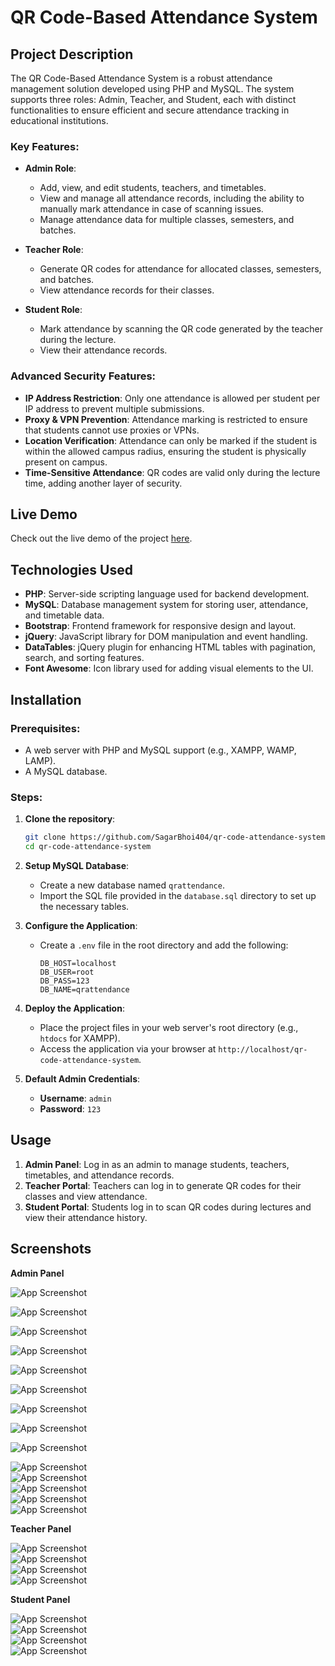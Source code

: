 # QR Code-Based Attendance System

## Project Description

The QR Code-Based Attendance System is a robust attendance management solution developed using PHP and MySQL. The system supports three roles: Admin, Teacher, and Student, each with distinct functionalities to ensure efficient and secure attendance tracking in educational institutions.

### Key Features:
- **Admin Role**:
  - Add, view, and edit students, teachers, and timetables.
  - View and manage all attendance records, including the ability to manually mark attendance in case of scanning issues.
  - Manage attendance data for multiple classes, semesters, and batches.

- **Teacher Role**:
  - Generate QR codes for attendance for allocated classes, semesters, and batches.
  - View attendance records for their classes.

- **Student Role**:
  - Mark attendance by scanning the QR code generated by the teacher during the lecture.
  - View their attendance records.

### Advanced Security Features:
- **IP Address Restriction**: Only one attendance is allowed per student per IP address to prevent multiple submissions.
- **Proxy & VPN Prevention**: Attendance marking is restricted to ensure that students cannot use proxies or VPNs.
- **Location Verification**: Attendance can only be marked if the student is within the allowed campus radius, ensuring the student is physically present on campus.
- **Time-Sensitive Attendance**: QR codes are valid only during the lecture time, adding another layer of security.

## Live Demo

Check out the live demo of the project [here](https://sagarbhoi.in/project-demos/qr-code-attendance-system/).

## Technologies Used

- **PHP**: Server-side scripting language used for backend development.
- **MySQL**: Database management system for storing user, attendance, and timetable data.
- **Bootstrap**: Frontend framework for responsive design and layout.
- **jQuery**: JavaScript library for DOM manipulation and event handling.
- **DataTables**: jQuery plugin for enhancing HTML tables with pagination, search, and sorting features.
- **Font Awesome**: Icon library used for adding visual elements to the UI.

## Installation

### Prerequisites:
- A web server with PHP and MySQL support (e.g., XAMPP, WAMP, LAMP).
- A MySQL database.

### Steps:
1. **Clone the repository**:
    ```sh
    git clone https://github.com/SagarBhoi404/qr-code-attendance-system.git
    cd qr-code-attendance-system
    ```

2. **Setup MySQL Database**:
    - Create a new database named `qrattendance`.
    - Import the SQL file provided in the `database.sql` directory to set up the necessary tables.

3. **Configure the Application**:
    - Create a `.env` file in the root directory and add the following:
      ```env
      DB_HOST=localhost
      DB_USER=root
      DB_PASS=123
      DB_NAME=qrattendance
      ```

4. **Deploy the Application**:
    - Place the project files in your web server's root directory (e.g., `htdocs` for XAMPP).
    - Access the application via your browser at `http://localhost/qr-code-attendance-system`.

5. **Default Admin Credentials**:
    - **Username**: `admin`
    - **Password**: `123`

## Usage

1. **Admin Panel**: Log in as an admin to manage students, teachers, timetables, and attendance records.
2. **Teacher Portal**: Teachers can log in to generate QR codes for their classes and view attendance.
3. **Student Portal**: Students log in to scan QR codes during lectures and view their attendance history.

## Screenshots

**Admin Panel**

![App Screenshot](https://res.cloudinary.com/deejomzni/image/upload/v1724815913/qrattendance/Screenshot_11_wmiko6.png)    

![App Screenshot](https://res.cloudinary.com/deejomzni/image/upload/v1724815802/qrattendance/Screenshot_12_u1sqfy.png)   

![App Screenshot](https://res.cloudinary.com/deejomzni/image/upload/v1724815802/qrattendance/Screenshot_13_ke4zpd.png)   

![App Screenshot](https://res.cloudinary.com/deejomzni/image/upload/v1724815801/qrattendance/Screenshot_14_elke71.png)   

![App Screenshot](https://res.cloudinary.com/deejomzni/image/upload/v1724815802/qrattendance/Screenshot_15_quv3gr.png)   

![App Screenshot](https://res.cloudinary.com/deejomzni/image/upload/v1724815802/qrattendance/Screenshot_16_hylziv.png)   

![App Screenshot](https://res.cloudinary.com/deejomzni/image/upload/v1724815802/qrattendance/Screenshot_17_nv9eak.png)   

![App Screenshot](https://res.cloudinary.com/deejomzni/image/upload/v1724815802/qrattendance/Screenshot_18_ig2gvb.png)   

![App Screenshot](https://res.cloudinary.com/deejomzni/image/upload/v1724815803/qrattendance/Screenshot_19_dbarel.png)   

![App Screenshot](https://res.cloudinary.com/deejomzni/image/upload/v1724815801/qrattendance/Screenshot_20_bniy27.png)   
![App Screenshot](https://res.cloudinary.com/deejomzni/image/upload/v1724815801/qrattendance/Screenshot_21_mfthqs.png)   
![App Screenshot](https://res.cloudinary.com/deejomzni/image/upload/v1724815801/qrattendance/Screenshot_22_aoudoo.png)   
![App Screenshot](https://res.cloudinary.com/deejomzni/image/upload/v1724815801/qrattendance/Screenshot_23_mwh85i.png)   
![App Screenshot](https://res.cloudinary.com/deejomzni/image/upload/v1724815801/qrattendance/Screenshot_24_fvetgy.png)   

**Teacher Panel**

![App Screenshot](https://res.cloudinary.com/deejomzni/image/upload/v1724816341/qrattendance/Screenshot_3_enxbz7.png)   
![App Screenshot](https://res.cloudinary.com/deejomzni/image/upload/v1724816342/qrattendance/Screenshot_4_rhrnqt.png)   
![App Screenshot](https://res.cloudinary.com/deejomzni/image/upload/v1724816342/qrattendance/Screenshot_5_pya7re.png)   
![App Screenshot](https://res.cloudinary.com/deejomzni/image/upload/v1724816341/qrattendance/Screenshot_6_iy5flm.png)   

**Student Panel**

![App Screenshot](https://res.cloudinary.com/deejomzni/image/upload/v1724816418/qrattendance/Screenshot_7_agcbob.png)   
![App Screenshot](https://res.cloudinary.com/deejomzni/image/upload/v1724816419/qrattendance/Screenshot_8_np3suu.png)   
![App Screenshot](https://res.cloudinary.com/deejomzni/image/upload/v1724816419/qrattendance/Screenshot_9_yjbk6t.png)   
![App Screenshot](https://res.cloudinary.com/deejomzni/image/upload/v1724816418/qrattendance/Screenshot_10_gkbpbc.png)   

